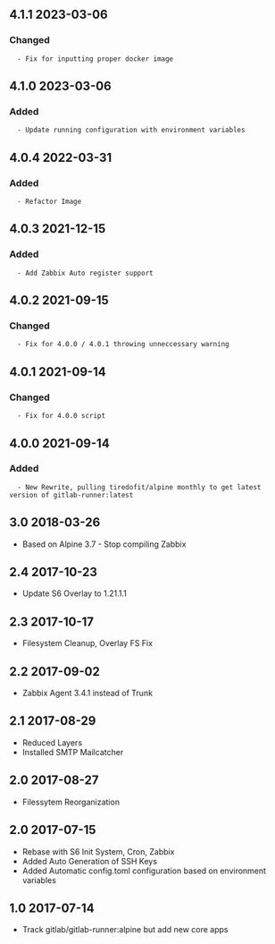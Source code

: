 ## 4.1.1 2023-03-06 <dave at tiredofit dot ca>

   ### Changed
      - Fix for inputting proper docker image


## 4.1.0 2023-03-06 <dave at tiredofit dot ca>

   ### Added
      - Update running configuration with environment variables


## 4.0.4 2022-03-31 <dave at tiredofit dot ca>

   ### Added
      - Refactor Image


## 4.0.3 2021-12-15 <dave at tiredofit dot ca>

   ### Added
      - Add Zabbix Auto register support


## 4.0.2 2021-09-15 <dave at tiredofit dot ca>

   ### Changed
      - Fix for 4.0.0 / 4.0.1 throwing unneccessary warning


## 4.0.1 2021-09-14 <dave at tiredofit dot ca>

   ### Changed
      - Fix for 4.0.0 script


## 4.0.0 2021-09-14 <dave at tiredofit dot ca>

   ### Added
      - New Rewrite, pulling tiredofit/alpine monthly to get latest version of gitlab-runner:latest


## 3.0 2018-03-26 <dave at tiredofit dot ca>

* Based on Alpine 3.7 - Stop compiling Zabbix

## 2.4 2017-10-23 <dave at tiredofitdot ca>

* Update S6 Overlay to 1.21.1.1

## 2.3 2017-10-17 <dave at tiredofitdot ca>

* Filesystem Cleanup, Overlay FS Fix

## 2.2 2017-09-02 <dave at tiredofitdot ca>

* Zabbix Agent 3.4.1 instead of Trunk

## 2.1 2017-08-29 <dave at tiredofitdot ca>

* Reduced Layers
* Installed SMTP Mailcatcher

## 2.0 2017-08-27 <dave at tiredofitdot ca>

* Filessytem Reorganization

## 2.0 2017-07-15 <dave at tiredofitdot ca>

* Rebase with S6 Init System, Cron, Zabbix
* Added Auto Generation of SSH Keys
* Added Automatic config.toml configuration based on environment variables



## 1.0 2017-07-14 <dave at tiredofitdot ca>

* Track gitlab/gitlab-runner:alpine but add new core apps
